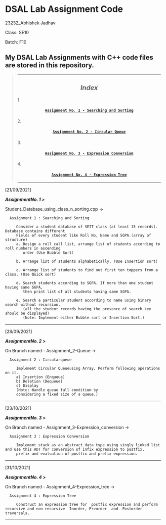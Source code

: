 # DSAL Lab Assignment Code
23232_Abhishek Jadhav

Class: SE10

Batch: F10

My DSAL Lab Assignments with C++ code files are stored in this repository.
--------------------------------------------------------------------------
>_________________________________________________________________________
><h2 align ="center"><i>Index</i></h2>
>
>1.<h4 align ="center">[`Assignment No. 1 - Searching and Sorting`](https://github.com/AbhishekJadhav2002/DSAL_Lab_Assignments/blob/master/Student_Database_using_class_n_sorting.cpp)</h4>
>2.<h4 align ="center">[`Assignment No. 2 - Circular Queue`](https://github.com/AbhishekJadhav2002/DSAL_Lab_Assignments/tree/Assignment_2-Queue)</h4>
>3.<h4 align ="center">[`Assignment No. 3 - Expression Conversion`](https://github.com/AbhishekJadhav2002/DSAL_Lab_Assignments/tree/Assignment_3-Expression_Conversion/Assignment_3-Expression_Conversion)</h4>
>4.<h4 align ="center">[`Assignment No. 4 - Expression Tree`](https://github.com/AbhishekJadhav2002/DSAL_Lab_Assignments/tree/Assignment_4-Expression_tree)</h4>
>_________________________________________________________________________


[21/09/2021]

_***AssignmentNo. 1 >***_

Student_Database_using_class_n_sorting.cpp ->

      Assignment 1 : Searching and Sorting
   
         Consider a student database of SEIT class (at least 15 records). Database contains different
         Fields of every student like Roll No, Name and SGPA.(array of structure)
         a. Design a roll call list, arrange list of students according to roll numbers in ascending
            order (Use Bubble Sort)

         b. Arrange list of students alphabetically. (Use Insertion sort)

         c. Arrange list of students to find out first ten toppers from a class. (Use Quick sort)

         d. Search students according to SGPA. If more than one student having same SGPA,
            then print list of all students having same SGPA.

         e. Search a particular student according to name using binary search without recursion.
            (all the student records having the presence of search key should be displayed)
            (Note: Implement either Bubble sort or Insertion Sort.)

__________________________________________________________________________

[28/09/2021]

_***AssignmentNo. 2 >***_

On Branch named -
Assignment_2-Queue ->

      Assignment 2 : Circularqueue
   
         Implement Circular Queueusing Array. Perform following operations on it.
         a) Insertion (Enqueue)
         b) Deletion (Dequeue)
         c) Display
         (Note: Handle queue full condition by
         considering a fixed size of a queue.)

__________________________________________________________________________

[23/10/2021]

_***AssignmentNo. 3 >***_

On Branch named -
Assignment_3-Expression_conversion ->

      Assignment 3 : Expression Conversion
   
         Implement stack as an abstract data type using singly linked list and use this ADT for conversion of infix expression to postfix,
         prefix and evaluation of postfix and prefix expression.

__________________________________________________________________________

[31/10/2021]

_***AssignmentNo. 4 >***_

On Branch named -
Assignment_4-Expression_tree ->

      Assignment 4 : Expression Tree
   
         Construct an expression tree for  postfix expression and perform recursive and non-recursive  Inorder, Preorder  and  Postorder traversals.

__________________________________________________________________________
